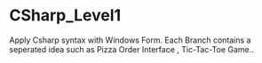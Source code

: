 # CSharp_Level1
Apply Csharp syntax with Windows Form.
Each Branch contains a seperated idea such as Pizza Order Interface , Tic-Tac-Toe Game..
